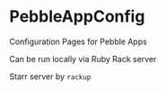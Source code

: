 PebbleAppConfig
===============

Configuration Pages for Pebble Apps

Can be run locally via Ruby Rack server

Starr server by ```rackup```
